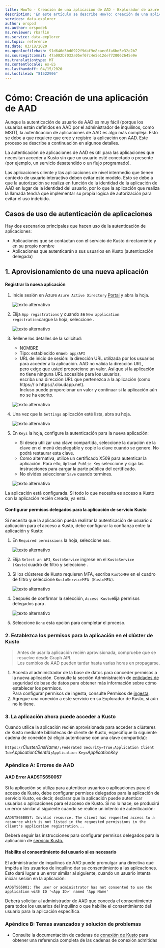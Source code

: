 ```yaml
---
title: HowTo - Creación de una aplicación de AAD - Explorador de azure Data Explorer Microsoft Docs
description: 'En este artículo se describe HowTo: creación de una aplicación de AAD en Azure Data Explorer.'
services: data-explorer
author: orspod
ms.author: orspodek
ms.reviewer: rkarlin
ms.service: data-explorer
ms.topic: reference
ms.date: 03/18/2020
ms.openlocfilehash: 91d646d3bd0922f9daf9e8caec6fa6be5e32e2b7
ms.sourcegitcommit: 47a002b7032a05ef67c4e5e12de7720062645e9e
ms.translationtype: MT
ms.contentlocale: es-ES
ms.lasthandoff: 04/15/2020
ms.locfileid: "81522906"
---
```

# <a name="howto-creating-an-aad-application"></a>Cómo: Creación de una aplicación de AAD

Aunque la autenticación de usuario de AAD es muy fácil (porque los usuarios están definidos en AAD por el administrador de inquilinos, como MSIT), la autenticación de aplicaciones de AAD es algo más compleja. Esto se debe a que requiere que cree y registre la aplicación con AAD. Este proceso se describe a continuación en algunos detalles.

La autenticación de aplicaciones de AAD es útil para las aplicaciones que necesitan acceder a Kusto sin que un usuario esté conectado o presente (por ejemplo, un servicio desatendido o un flujo programado).

Las aplicaciones cliente y las aplicaciones de nivel intermedio que tienen contexto de usuario interactivo deben evitar este modelo. Esto se debe a que la autorización se realiza en función de la identidad de la aplicación de AAD en lugar de la identidad del usuario, por lo que la aplicación que realiza la llamada tendrá que implementar su propia lógica de autorización para evitar el uso indebido.

## <a name="application-authentication-use-cases"></a>Casos de uso de autenticación de aplicaciones

Hay dos escenarios principales que hacen uso de la autenticación de aplicaciones:
* Aplicaciones que se contactan con el servicio de Kusto directamente y en su propio nombre
* Aplicaciones que autenticarán a sus usuarios en Kusto (autenticación delegada)

## <a name="1-provisioning-a-new-application"></a>1. Aprovisionamiento de una nueva aplicación

#### <a name="register-the-new-application"></a>Registrar la nueva aplicación

1. Inicie sesión en Azure `Azure Active Directory` [Portal](https://portal.azure.com) y abra la hoja.

    ![texto alternativo](./images/Aad-create-app-step-0.png "Aad-create-app-step-0")

1. Elija `App registrations` y cuando se `New application registration`cargue la hoja, seleccione .

    ![texto alternativo](./images/Aad-create-app-step-1.png "Aad-create-app-step-1")

1. Rellene los detalles de la solicitud:
    * NOMBRE
    * Tipo: establecido en`Web app/API`
    * URL de inicio de sesión: la dirección URL utilizada por los usuarios para acceder a la aplicación. AAD no valida la dirección URL,<br>
        pero exige que usted proporcione un valor. Así que si la aplicación no tiene ninguna URL accesible para los usuarios,<br>
        escriba una dirección URL que pertenezca a la aplicación (como https://<APP-CNAME> o https://<CLOUD-SERVICE-NAME>.cloudapp.net).<br>
        Incluso puede proporcionar un valor y continuar si la aplicación aún no se ha escrito.

    ![texto alternativo](./images/Aad-create-app-step-2.png "Aad-create-app-step-2")

1. Una vez que la `Settings` aplicación esté lista, abra su hoja.

    ![texto alternativo](./images/Aad-create-app-step-3.png "Aad-create-app-step-3")

1. En `Keys` la hoja, configure la autenticación para la nueva aplicación:
    * Si desea utilizar una clave compartida, seleccione la duración de la clave en el menú desplegable y copie la clave cuando se genere.
        No podrá restaurar esta clave.
    * Como alternativa, utilice un certificado X509 para autenticar la aplicación.
        Para ello, `Upload Public Key` seleccione y siga las instrucciones para cargar la parte pública del certificado.
    * No olvides seleccionar `Save` cuando termines.

    ![texto alternativo](./images/Aad-create-app-step-4.png "Aad-create-app-step-4")

La aplicación está configurada. Si todo lo que necesita es acceso a Kusto con la aplicación recién creada, ya está.

#### <a name="set-up-delegated-permissions-for-kusto-service-application"></a>Configurar permisos delegados para la aplicación de servicio Kusto

Si necesita que la aplicación pueda realizar la autenticación de usuario o aplicación para el acceso a Kusto, debe configurar la confianza entre la aplicación y Kusto:

1. En `Required permissions` la hoja, seleccione `Add`.

    ![texto alternativo](./images/Aad-create-app-step-5.png "Aad-create-app-step-5")

1. Elija `Select an API`, `KustoService` ingrese en el `KustoService (Kusto)`cuadro de filtro y seleccione .
1. Si los clústeres de Kusto requieren MFA, escriba `KustoMFA` en el cuadro de filtro y seleccione `KustoServiceMFA (KustoMFA)`.

    ![texto alternativo](./images/Aad-create-app-step-6.png "Aad-create-app-step-6")

1. Después de confirmar la selección, `Access Kusto`elija permisos delegados para .

    ![texto alternativo](./images/Aad-create-app-step-7.png "Aad-create-app-step-7")

1. Seleccione `Done` esta opción para completar el proceso.



### <a name="2-set-permissions-to-the-application-on-kusto-cluster"></a>2. Establezca los permisos para la aplicación en el clúster de Kusto

> Antes de usar la aplicación recién aprovisionada, compruebe que se resuelve desde Graph API.<br>
    Los cambios de AAD pueden tardar hasta varias horas en propagarse.

1. Acceda al administrador de la base de datos para conceder permisos a la nueva aplicación.
Consulte la sección Administración de [entidades de](../security-roles.md) seguridad de base de datos para obtener más información sobre cómo establecer los permisos.<br>
Para configurar permisos de ingesta, consulte Permisos de [ingesta](../../api/netfx/kusto-ingest-client-permissions.md).
1. Agregue una conexión a este servicio en su Explorador de Kusto, si aún no lo tiene.

### <a name="3-application-can-now-access-kusto"></a>3. La aplicación ahora puede acceder a Kusto

Cuando utilice la aplicación recién aprovisionada para acceder a clústeres de Kusto mediante bibliotecas de cliente de Kusto, especifique la siguiente cadena de conexión (si eligió autenticarse con una clave compartida):

`https://`*ClusterDnsName*`/;Federated Security=True;Application Client Id=`*ApplicationClientId*`;Application Key=`*ApplicationKey*


### <a name="appendix-a-aad-errors"></a>Apéndice A: Errores de AAD

#### <a name="aad-error-aadsts650057"></a>AAD Error AADSTS650057

Si la aplicación se utiliza para autenticar usuarios o aplicaciones para el acceso de Kusto, debe configurar permisos delegados para la aplicación de servicio Kusto, es decir, declarar que la aplicación puede autenticar usuarios o aplicaciones para el acceso de Kusto.
Si no lo hace, se producirá un error similar al siguiente cuando se realice un intento de autenticación:

`AADSTS650057: Invalid resource. The client has requested access to a resource which is not listed in the requested permissions in the client's application registration...`

Deberá seguir las instrucciones para configurar permisos delegados para la aplicación de [servicio Kusto.](#set-up-delegated-permissions-for-kusto-service-application)

#### <a name="enable-user-consent-if-needed"></a>Habilite el consentimiento del usuario si es necesario

El administrador de inquilinos de AAD puede promulgar una directiva que impida a los usuarios de inquilino dar su consentimiento a las aplicaciones. Esto dará lugar a un error similar al siguiente, cuando un usuario intenta iniciar sesión en la aplicación:

`AADSTS65001: The user or administrator has not consented to use the application with ID '<App ID>' named 'App Name'`

Deberá solicitar al administrador de AAD que conceda el consentimiento para todos los usuarios del inquilino o que habilite el consentimiento del usuario para la aplicación específica.



### <a name="appendix-b-advanced-topics-and-troubleshooting"></a>Apéndice B: Temas avanzados y solución de problemas

* Consulte la documentación de cadenas de [conexión de Kusto](../../api/connection-strings/kusto.md) para obtener una referencia completa de las cadenas de conexión admitidas
